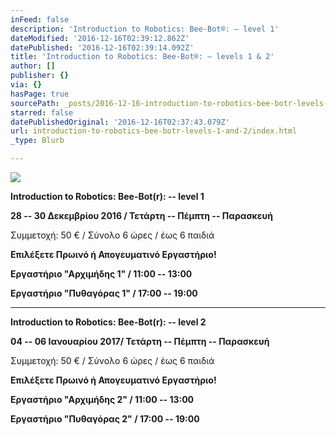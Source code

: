 ```yaml
---
inFeed: false
description: 'Introduction to Robotics: Bee-Bot®: – level 1'
dateModified: '2016-12-16T02:39:12.862Z'
datePublished: '2016-12-16T02:39:14.092Z'
title: 'Introduction to Robotics: Bee-Bot®: – levels 1 & 2'
author: []
publisher: {}
via: {}
hasPage: true
sourcePath: _posts/2016-12-16-introduction-to-robotics-bee-botr-levels-1-and-2.md
starred: false
datePublishedOriginal: '2016-12-16T02:37:43.079Z'
url: introduction-to-robotics-bee-botr-levels-1-and-2/index.html
_type: Blurb

---
```

![](https://the-grid-user-content.s3-us-west-2.amazonaws.com/dec75032-4c69-42a7-9215-ab7a257105da.gif)

**Introduction to Robotics: Bee-Bot(r): -- level 1**

**28 -- 30 Δεκεμβρίου 2016 / Τετάρτη -- Πέμπτη -- Παρασκευή**

Συμμετοχή: 50 € / Σύνολο 6 ώρες / έως 6 παιδιά

**Επιλέξετε Πρωινό ή Απογευματινό Εργαστήριο!**

**Εργαστήριο "Αρχιμήδης 1" / 11:00 -- 13:00**

**Εργαστήριο "Πυθαγόρας 1" / 17:00 -- 19:00**

---

**Introduction to Robotics: Bee-Bot(r): -- level 2**

**04 -- 06 Ιανουαρίου 2017/ Τετάρτη -- Πέμπτη -- Παρασκευή**

Συμμετοχή: 50 € / Σύνολο 6 ώρες / έως 6 παιδιά

**Επιλέξετε Πρωινό ή Απογευματινό Εργαστήριο!**

**Εργαστήριο "Αρχιμήδης 2" / 11:00 -- 13:00**

**Εργαστήριο "Πυθαγόρας 2" / 17:00 -- 19:00**